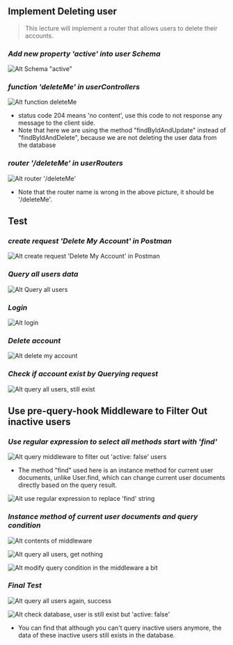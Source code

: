 ## **Implement Deleting user**

> This lecture will implement a router that allows users to delete their accounts.

### _Add new property 'active' into user Schema_

![Alt Schema "active"](pic/01.jpg)

### _function 'deleteMe' in userControllers_

![Alt function deleteMe](pic/02.jpg)

- status code 204 means 'no content', use this code to not response any message to the client side.
- Note that here we are using the method "findByIdAndUpdate" instead of "findByIdAndDelete", because we are not deleting the user data from the database

### _router '/deleteMe' in userRouters_

![Alt router '/deleteMe'](pic/03.jpg)

- Note that the router name is wrong in the above picture, it should be '/deleteMe'.

## **Test**

### _create request 'Delete My Account' in Postman_

![Alt create request 'Delete My Account' in Postman](pic/04.jpg)

### _Query all users data_

![Alt Query all users](pic/05.jpg)

### _Login_

![Alt login](pic/06.jpg)

### _Delete account_

![Alt delete my account](pic/07.jpg)

### _Check if account exist by Querying request_

![Alt query all users, still exist](pic/08.jpg)

## **Use pre-query-hook Middleware to Filter Out inactive users**

### _Use regular expression to select all methods start with 'find'_

![Alt query middleware to filter out 'active: false' users](pic/09.jpg)

- The method "find" used here is an instance method for current user documents, unlike User.find, which can change current user documents directly based on the query result.

![Alt use regular expression to replace 'find' string](pic/10.jpg)

### _Instance method of current user documents and query condition_

![Alt contents of middleware](pic/11.jpg)

![Alt query all users, get nothing](pic/12.jpg)

![Alt modify query condition in the middleware a bit](pic/13.jpg)

### _Final Test_

![Alt query all users again, success](pic/14.jpg)

![Alt check database, user is still exist but 'active: false'](pic/15.jpg)

- You can find that although you can't query inactive users anymore, the data of these inactive users still exists in the database.
